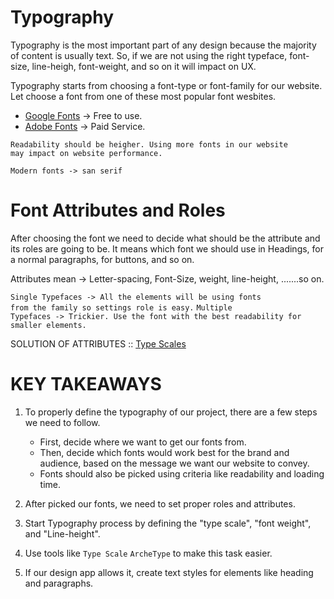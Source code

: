 # Typography

Typography is the most important part of any design because the majority of content is usually text. So, if we are not using the right typeface, font-size, line-heigh, font-weight, and so on it will impact on UX.

Typography starts from choosing a font-type or font-family for our website. Let choose a font from one of these most popular font wesbites.

- [Google Fonts](https://www.fonts.google.com) -> Free to use.
- [Adobe Fonts](https://www.fonts.adobe.com) -> Paid Service.

<code>Readability should be heigher. Using more fonts in our website may impact on website performance.</code>

<code>Modern fonts -> san serif</code>

# Font Attributes and Roles

After choosing the font we need to decide what should be the attribute and its roles are going to be. It means which font we should use in Headings, for a normal paragraphs, for buttons, and so on.

Attributes mean -> Letter-spacing, Font-Size, weight, line-height, .......so on.

<code>Single Typefaces -> All the elements will be using fonts from the family so settings role is easy.</code>
<code>Multiple Typefaces -> Trickier. Use the font with the best readability for smaller elements.</code>

SOLUTION OF ATTRIBUTES :: [Type Scales](https://type-scale.com)

# KEY TAKEAWAYS

1. To properly define the typography of our project, there are a few steps we need to follow.

   - First, decide where we want to get our fonts from.
   - Then, decide which fonts would work best for the brand and audience, based on the message we want our website to convey.
   - Fonts should also be picked using criteria like readability and loading time.

2. After picked our fonts, we need to set proper roles and attributes.

3. Start Typography process by defining the "type scale", "font weight", and "Line-height".

4. Use tools like <code>Type Scale</code> <code>ArcheType</code> to make this task easier.

5. If our design app allows it, create text styles for elements like heading and paragraphs.
